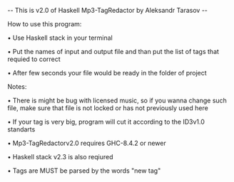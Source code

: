 -- This is v2.0 of Haskell Mp3-TagRedactor by Aleksandr Tarasov --

How to use this program:

• Use Haskell stack in your terminal

• Put the names of input and output file and than put the list of tags that requied to correct

• After few seconds your file would be ready in the folder of project

Notes:

• There is might be bug with licensed music, so if you wanna change such file, make sure that file is not locked or has not previously used here

• If your tag is very big, program will cut it according to the ID3v1.0 standarts

• Mp3-TagRedactorv2.0 requires GHC-8.4.2 or newer

• Haskell stack v2.3 is also reqiured

• Tags are MUST be parsed by the words "new tag"
